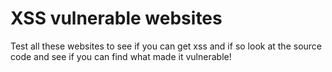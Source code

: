 # XSS vulnerable websites
Test all these websites to see if you can get xss and if so look at the source code and see if you can find what made it vulnerable!
